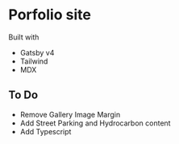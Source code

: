 # Porfolio site

Built with

- Gatsby v4
- Tailwind
- MDX

## To Do

- Remove Gallery Image Margin
- Add Street Parking and Hydrocarbon content
- Add Typescript
